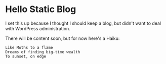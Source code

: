 # Hello Static Blog

I set this up because I thought I should keep a blog, but didn't want to deal with WordPress administration. 

There will be content soon, but for now here's a Haiku:

```
Like Moths to a flame
Dreams of finding big-time wealth
To sunset, on edge
```